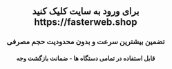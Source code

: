 <h2 align="center">برای ورود به سایت کلیک کنید <br>https://fasterweb.shop</h2>
<h3 align="center">تضمین بیشترین سرعت و بدون محدودیت حجم مصرفی</h3>
<h4 align="center"> قابل استفاده در تمامی دستگاه ها - ضمانت بازگشت وجه</h4>
